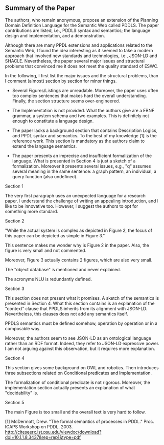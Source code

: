 ## Summary of the Paper

The authors, who remain anonymous, propose an extension of the Planning Domain Definition Language 
for the Semantic Web called PDDLS. 
The paper contributions are listed, i.e., 
PDDLS syntax and semantics; the language design and implementation, and a demonstration.

Although there are many PPDL extensions and applications related to the Semantic Web, I found the idea interesting as it seemed
to take a modern approach that involved new standards and technologies, i.e., JSON-LD and SHACLE.
Nevertheless, the paper several major issues and structural 
problems that convinced me it does not meet the quality standard of ESWC.

In the following, I first list the major issues and the structural problems, 
than I comment (almost) section by section for minor things.

- Several Figures/Listings are unreadable. Moreover, 
the paper uses often too complex sentences that makes hard the overall understanding.
Finally, the section structure seems over-engineered.

- The Implementation is not provided. What the authors give are a EBNF grammar, a system schema and two examples.
This is definitely not enough to constitute a language design. 

- The paper lacks a background section that contains Description Logics, and PPDL syntax and semantics. 
To the best of my knowledge [1] is the reference work. This section is mandatory as the authors claim to 
extend the language semantics. 

- The paper presents an imprecise and insufficient formalization of the language. What is presented in Section 4 is
just a sketch of a formalization. Moreover it presents several issues, e.g., 
"q" assumes several meaning in the same sentence: a graph pattern, an individual, a query function (also undefined).


Section 1

The very first paragraph uses an unexpected language for a research paper. I understand the challenge of writing
an appealing introduction, and I like to be innovative too. However,  I suggest the authors to opt for something more standard.

Section 2

"While the actual system is complex as depicted in Figure 2, the focus of this paper can be depicted as simple in Figure 3."

This sentence makes me wonder why is Figure 2 in the paper. Also, the figure is very small and not commented.

Moreover, Figure 3 actually contains 2 figures, which are also very small.

The "object database" is mentioned and never explained.

The acronyms NLU is redundantly defined.


Section 3

This section does not present what it promises. A sketch of the semantics is presented in Section 4.
What this section contains is an explanation of the "context" clause that PPDLS inherits from its alignment
with JSON-LD. Nevertheless, this clauses does not add any semantics itself. 

PPDLS semantics must be defined somehow, operation by operation or in a composable way.

Moreover, the authors seem to see JSON-LD as an ontological language rather than an RDF format.
Indeed, they refer to JSON-LD expressive power. I am not arguing against this observation, 
but it requires more explanation. 


Section 4

This section gives some background on OWL and robotics. Then introduces three subsections
related on Conditional predicates and Implementation.

The formalization of conditional predicate is not rigorous. 
Moreover, the implementation section actually presents an explanation of what "decidability" is.


Section 5

The main Figure is too small and the overall text is very hard to follow.


[1] McDermott, Drew. "The formal semantics of processes in PDDL." Proc. ICAPS Workshop on PDDL. 2003. 
http://citeseerx.ist.psu.edu/viewdoc/download?doi=10.1.1.8.3437&rep=rep1&type=pdf